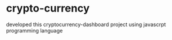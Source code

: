 # crypto-currency
 developed this cryptocurrency-dashboard project using javascrpt programming language
